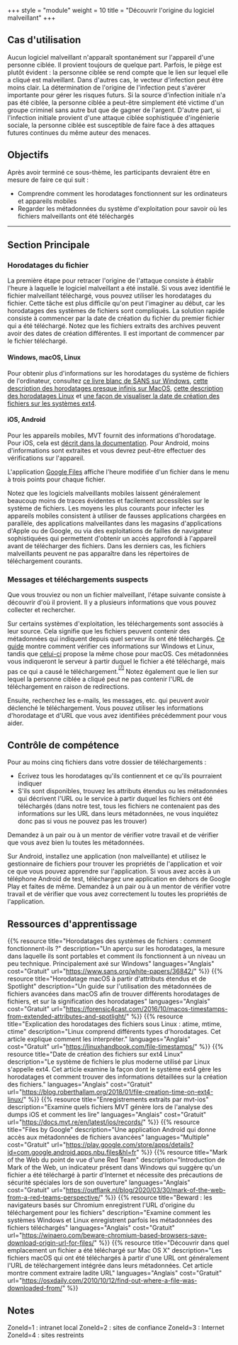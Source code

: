 +++
style = "module"
weight = 10
title = "Découvrir l'origine du logiciel malveillant"
+++

## Cas d'utilisation

Aucun logiciel malveillant n'apparaît spontanément sur l'appareil d'une personne ciblée. Il provient toujours de quelque part. Parfois, le piège est plutôt évident : la personne ciblée se rend compte que le lien sur lequel elle a cliqué est malveillant. Dans d'autres cas, le vecteur d'infection peut être moins clair. La détermination de l'origine de l'infection peut s'avérer importante pour gérer les risques futurs. Si la source d'infection initiale n'a pas été ciblée, la personne ciblée a peut-être simplement été victime d'un groupe criminel sans autre but que de gagner de l'argent. D'autre part, si l'infection initiale provient d'une attaque ciblée sophistiquée d'ingénierie sociale, la personne ciblée est susceptible de faire face à des attaques futures continues du même auteur des menaces.

## Objectifs

Après avoir terminé ce sous-thème, les participants devraient être en mesure de faire ce qui suit :

- Comprendre comment les horodatages fonctionnent sur les ordinateurs et appareils mobiles
- Regarder les métadonnées du système d'exploitation pour savoir où les fichiers malveillants ont été téléchargés

---
## Section Principale

### Horodatages du fichier

La première étape pour retracer l'origine de l'attaque consiste à établir l'heure à laquelle le logiciel malveillant a été installé. Si vous avez identifié le fichier malveillant téléchargé, vous pouvez utiliser les horodatages du fichier. Cette tâche est plus difficile qu'on peut l'imaginer au début, car les horodatages des systèmes de fichiers sont compliqués. La solution rapide consiste à commencer par la date de création du fichier du premier fichier qui a été téléchargé. Notez que les fichiers extraits des archives peuvent avoir des dates de création différentes. Il est important de commencer par le fichier téléchargé.

#### Windows, macOS, Linux

Pour obtenir plus d'informations sur les horodatages du système de fichiers de l'ordinateur, consultez [ce livre blanc de SANS sur Windows](https://www.sans.org/white-papers/36842/), [cette description des horodatages presque infinis sur MacOS](https://forensic4cast.com/2016/10/macos-timestamps-from-extended-attributes-and-spotlight/), [cette description des horodatages Linux](https://linuxhandbook.com/file-timestamps/) et [une façon de visualiser la date de création des fichiers sur les systèmes ext4](https://blog.roberthallam.org/2018/01/file-creation-time-on-ext4-linux/).

#### iOS, Android

Pour les appareils mobiles, MVT fournit des informations d'horodatage. Pour iOS, cela est [décrit dans la documentation](https://docs.mvt.re/en/latest/ios/records/). Pour Android, moins d'informations sont extraites et vous devrez peut-être effectuer des vérifications sur l'appareil.

L'application [Google Files](https://play.google.com/store/apps/details?id=com.google.android.apps.nbu.files&hl=en_US&gl=US) affiche l'heure modifiée d'un fichier dans le menu à trois points pour chaque fichier.

Notez que les logiciels malveillants mobiles laissent généralement beaucoup moins de traces évidentes et facilement accessibles sur le système de fichiers. Les moyens les plus courants pour infecter les appareils mobiles consistent à utiliser de fausses applications chargées en parallèle, des applications malveillantes dans les magasins d'applications d'Apple ou de Google, ou via des exploitations de failles de navigateur sophistiquées qui permettent d'obtenir un accès approfondi à l'appareil avant de télécharger des fichiers. Dans les derniers cas, les fichiers malveillants peuvent ne pas apparaître dans les répertoires de téléchargement courants.

### Messages et téléchargements suspects

Que vous trouviez ou non un fichier malveillant, l'étape suivante consiste à découvrir d'où il provient. Il y a plusieurs informations que vous pouvez collecter et rechercher.

Sur certains systèmes d'exploitation, les téléchargements sont associés à leur source. Cela signifie que les fichiers peuvent contenir des métadonnées qui indiquent depuis quel serveur ils ont été téléchargés. [Ce guide](https://winaero.com/beware-chromium-based-browsers-save-download-origin-url-for-files/#:~:text=To%20Find%20Origin%20URL%20For%20File%20Downloaded%20with,the%20following%20command%3A%20Get-Content%20%22file%20name%22%20-Stream%20Zone.Identifier.) montre comment vérifier ces informations sur Windows et Linux, tandis que [celui-ci](https://osxdaily.com/2010/10/12/find-out-where-a-file-was-downloaded-from/) propose la même chose pour macOS. Ces métadonnées vous indiqueront le serveur à partir duquel le fichier a été téléchargé, mais pas ce qui a causé le téléchargement.<sup><sup>[\[7\]](#footnote-7)</sup></sup> Notez également que le lien sur lequel la personne ciblée a cliqué peut ne pas contenir l'URL de téléchargement en raison de redirections.

Ensuite, recherchez les e-mails, les messages, etc. qui peuvent avoir déclenché le téléchargement. Vous pouvez utiliser les informations d'horodatage et d'URL que vous avez identifiées précédemment pour vous aider.

## Contrôle de compétence

Pour au moins cinq fichiers dans votre dossier de téléchargements :

- Écrivez tous les horodatages qu'ils contiennent et ce qu'ils pourraient indiquer
- S'ils sont disponibles, trouvez les attributs étendus ou les métadonnées qui décrivent l'URL ou le service à partir duquel les fichiers ont été téléchargés (dans notre test, tous les fichiers ne contenaient pas des informations sur les URL dans leurs métadonnées, ne vous inquiétez donc pas si vous ne pouvez pas les trouver)

Demandez à un pair ou à un mentor de vérifier votre travail et de vérifier que vous avez bien lu toutes les métadonnées.

Sur Android, installez une application (non malveillante) et utilisez le gestionnaire de fichiers pour trouver les propriétés de l'application et voir ce que vous pouvez apprendre sur l'application. Si vous avez accès à un téléphone Android de test, téléchargez une application en dehors de Google Play et faites de même. Demandez à un pair ou à un mentor de vérifier votre travail et de vérifier que vous avez correctement lu toutes les propriétés de l'application.


## Ressources d'apprentissage

{{% resource title="Horodatages des systèmes de fichiers : comment fonctionnent-ils ?" description="Un aperçu sur les horodatages, la mesure dans laquelle ils sont portables et comment ils fonctionnent à un niveau un peu technique. Principalement axé sur Windows" languages="Anglais" cost="Gratuit" url="https://www.sans.org/white-papers/36842/" %}}
{{% resource title="Horodatage macOS à partir d'attributs étendus et de Spotlight" description="Un guide sur l'utilisation des métadonnées de fichiers avancées dans macOS afin de trouver différents horodatages de fichiers, et sur la signification des horodatages" languages="Anglais" cost="Gratuit" url="https://forensic4cast.com/2016/10/macos-timestamps-from-extended-attributes-and-spotlight/" %}}
{{% resource title="Explication des horodatages des fichiers sous Linux : atime, mtime, ctime" description="Linux comprend différents types d'horodatages. Cet article explique comment les interpréter." languages="Anglais" cost="Gratuit" url="https://linuxhandbook.com/file-timestamps/" %}}
{{% resource title="Date de création des fichiers sur ext4 Linux" description="Le système de fichiers le plus moderne utilisé par Linux s'appelle ext4. Cet article examine la façon dont le système ext4 gère les horodatages et comment trouver des informations détaillées sur la création des fichiers." languages="Anglais" cost="Gratuit" url="https://blog.roberthallam.org/2018/01/file-creation-time-on-ext4-linux/" %}}
{{% resource title="Enregistrements extraits par mvt-ios" description="Examine quels fichiers MVT génère lors de l'analyse des dumps iOS et comment les lire" languages="Anglais" cost="Gratuit" url="https://docs.mvt.re/en/latest/ios/records/" %}}
{{% resource title="Files by Google" description="Une application Android qui donne accès aux métadonnées de fichiers avancées" languages="Multiple" cost="Gratuit" url="https://play.google.com/store/apps/details?id=com.google.android.apps.nbu.files&hl=fr" %}}
{{% resource title="Mark of the Web du point de vue d'une Red Team" description="Introduction de Mark of the Web, un indicateur présent dans Windows qui suggère qu'un fichier a été téléchargé à partir d'Internet et nécessite des précautions de sécurité spéciales lors de son ouverture" languages="Anglais" cost="Gratuit" url="https://outflank.nl/blog/2020/03/30/mark-of-the-web-from-a-red-teams-perspective/" %}}
{{% resource title="Beward : les navigateurs basés sur Chromium enregistrent l'URL d'origine du téléchargement pour les fichiers" description="Examine comment les systèmes Windows et Linux enregistrent parfois les métadonnées des fichiers téléchargés" languages="Anglais" cost="Gratuit" url="https://winaero.com/beware-chromium-based-browsers-save-download-origin-url-for-files/" %}}
{{% resource title="Découvrir dans quel emplacement un fichier a été téléchargé sur Mac OS X" description="Les fichiers macOS qui ont été téléchargés à partir d'une URL ont généralement l'URL de téléchargement intégrée dans leurs métadonnées. Cet article montre comment extraire ladite URL" languages="Anglais" cost="Gratuit" url="https://osxdaily.com/2010/10/12/find-out-where-a-file-was-downloaded-from/" %}}

## Notes

[^1]:Sur Windows, vous verrez également un numéro correspondant à un ID de zone. Les zones associées aux fichiers téléchargés sont les suivantes :

ZoneId=1 : intranet local
ZoneId=2 : sites de confiance
ZoneId=3 : Internet
ZoneId=4 : sites restreints
